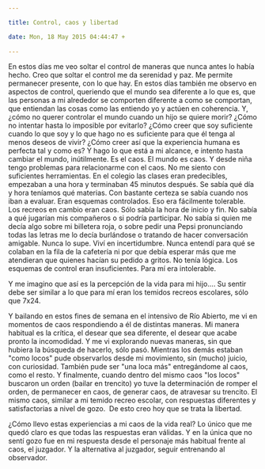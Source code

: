 ```yaml
---

title: Control, caos y libertad

date: Mon, 18 May 2015 04:44:47 +
 
---
```

En estos días me veo soltar el control de maneras que nunca antes lo había hecho. Creo que soltar el control me da serenidad y paz. Me permite permanecer presente, con lo que hay. 
En estos días también me observo en aspectos de control, queriendo que el mundo sea diferente a lo que es, que las personas a mi alrededor se comporten diferente a como se comportan, que entiendan las cosas como las entiendo yo y actúen en coherencia. 
Y, ¿cómo no querer controlar el mundo cuando un hijo se quiere morir? ¿Cómo no intentar hasta lo imposible por evitarlo? ¿Cómo creer que soy suficiente cuando lo que soy y lo que hago no es suficiente para que él tenga al menos deseos de vivir? ¿Cómo creer así que la experiencia humana es perfecta tal y como es? Y hago lo que está a mi alcance, e intento hasta cambiar el mundo, inútilmente. Es el caos.
El mundo es caos.
Y desde niña tengo problemas para relacionarme con el caos. No me siento con suficientes herramientas. 
En el colegio las clases eran predecibles, empezaban a una hora y terminaban 45 minutos después. Se sabía qué día y hora teníamos qué materias. Con bastante certeza se sabía cuando nos iban a evaluar. Eran esquemas controlados. Eso era fácilmente tolerable. Los recreos en cambio eran caos. Sólo sabía la hora de inicio y fin. No sabía a qué jugarían mis compañeros o si podría participar. No sabía si quien me decía algo sobre mi billetera roja, o sobre pedir una Pepsi pronunciando todas las letras me lo decía burlándose o tratando de hacer conversación amigable. Nunca lo supe. Viví en incertidumbre. Nunca entendí para qué se colaban en la fila de la cafetería ni por que debía esperar más que me atendieran que quienes hacían su pedido a gritos. No tenía lógica. Los esquemas de control eran insuficientes. Para mí era intolerable. 

Y me imagino que así es la percepción de la vida para mi hijo....  Su sentir debe ser similar a lo que para mí eran los temidos recreos escolares, sólo que 7x24.

Y bailando en estos fines de semana en el intensivo de Río Abierto, me vi en momentos de caos respondiendo a él de distintas maneras. Mi manera habitual es la crítica, el desear que sea diferente, el desear que acabe pronto la incomodidad. Y me vi explorando nuevas maneras, sin que hubiera la búsqueda de hacerlo, sólo pasó. Mientras los demás estaban "como locos" pude observarlos desde mi movimiento, sin (mucho) juicio, con curiosidad. También pude ser "una loca más" entregándome al caos, como el resto. Y finalmente, cuando dentro del mismo caos "los locos" buscaron un orden (bailar en trencito) yo tuve la determinación de romper el orden, de permanecer en caos, de generar caos, de atravesar su trencito. El mismo caos, similar a mi temido recreo escolar, con respuestas diferentes y satisfactorias a nivel de gozo.  De esto creo hoy que se trata la libertad.

¿Cómo llevo estas experiencias a mi caos de la vida real?
Lo único que me quedó claro es que todas las respuestas eran válidas. Y en la única que no sentí gozo fue en mi respuesta desde el personaje más habitual frente al caos, el juzgador. Y la alternativa al juzgador, seguir entrenando al observador.

